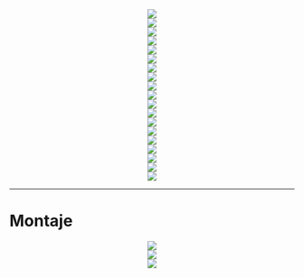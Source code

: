<div align="middle"><img src="/Piezas%203d/Movimiento%20XY/Imagenes/10mm-Volcano_IR_mini_fan_duct_v1.png"></div>
<div align="middle"><img src="/Piezas%203d/Movimiento%20XY/Imagenes/10mm-X_carriage_back_v1.png"></div>
<div align="middle"><img src="/Piezas%203d/Movimiento%20XY/Imagenes/10mm-X_carriage_bottom_v1.png"></div>
<div align="middle"><img src="/Piezas%203d/Movimiento%20XY/Imagenes/10mm-X_carriage_fan_grill_volcano_v1.png"></div>
<div align="middle"><img src="/Piezas%203d/Movimiento%20XY/Imagenes/10mm-X_carriage_front_V6_v1.png"></div>
<div align="middle"><img src="/Piezas%203d/Movimiento%20XY/Imagenes/10mm-X_carriage_front_Volcano_v1.png"></div>
<div align="middle"><img src="/Piezas%203d/Movimiento%20XY/Imagenes/10mm-X_carriage_top_MGN12C_v1.png"></div>
<div align="middle"><img src="/Piezas%203d/Movimiento%20XY/Imagenes/10mm-belt_tensioner_v1.png"></div>
<div align="middle"><img src="/Piezas%203d/Movimiento%20XY/Imagenes/10mm-motor_bracket_left_bottom_v1.png"></div>
<div align="middle"><img src="/Piezas%203d/Movimiento%20XY/Imagenes/10mm-motor_bracket_left_top_v2.png"></div>
<div align="middle"><img src="/Piezas%203d/Movimiento%20XY/Imagenes/10mm-motor_bracket_right_bottom_v1.png"></div>
<div align="middle"><img src="/Piezas%203d/Movimiento%20XY/Imagenes/10mm-motor_bracket_right_top_v1.png"></div>
<div align="middle"><img src="/Piezas%203d/Movimiento%20XY/Imagenes/10mm-tension_block_left_v1.png"></div>
<div align="middle"><img src="/Piezas%203d/Movimiento%20XY/Imagenes/10mm-tension_block_right_v1.png"></div>
<div align="middle"><img src="/Piezas%203d/Movimiento%20XY/Imagenes/10mm-x_gantry_left_bottom_mgn12c_v1.png"></div>
<div align="middle"><img src="/Piezas%203d/Movimiento%20XY/Imagenes/10mm-x_gantry_left_top_v1.png"></div>
<div align="middle"><img src="/Piezas%203d/Movimiento%20XY/Imagenes/10mm-x_gantry_right_bottom_mgn12c_v1.png"></div>
<div align="middle"><img src="/Piezas%203d/Movimiento%20XY/Imagenes/10mm-x_gantry_right_bottom_mgn12h_v1.png"></div>
<div align="middle"><img src="/Piezas%203d/Movimiento%20XY/Imagenes/10mm-x_gantry_right_top_v1.png"></div>

***

# Montaje 

<div align="middle"><img src="/Piezas%203d/Movimiento%20XY/Imagenes/gantry-left.jpg"></div>
<div align="middle"><img src="/Piezas%203d/Movimiento%20XY/Imagenes/left-motor-mount.jpg"></div>
<div align="middle"><img src="/Piezas%203d/Movimiento%20XY/Imagenes/tensioner-left.jpg"></div>

